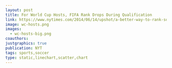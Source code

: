 ```yaml
---
layout: post
title: For World Cup Hosts, FIFA Rank Drops During Qualification
link: https://www.nytimes.com/2014/06/14/upshot/a-better-way-to-rank-soccer-teams-in-a-fairer-world-cup.html#13up-fifa-ratings-lines
image: wc-hosts.png
images: 
  - wc-hosts-big.png
coauthors:
justgraphics: true
publication: NYT
tags: sports,soccer
type: static,linechart,scatter,chart
---
```

